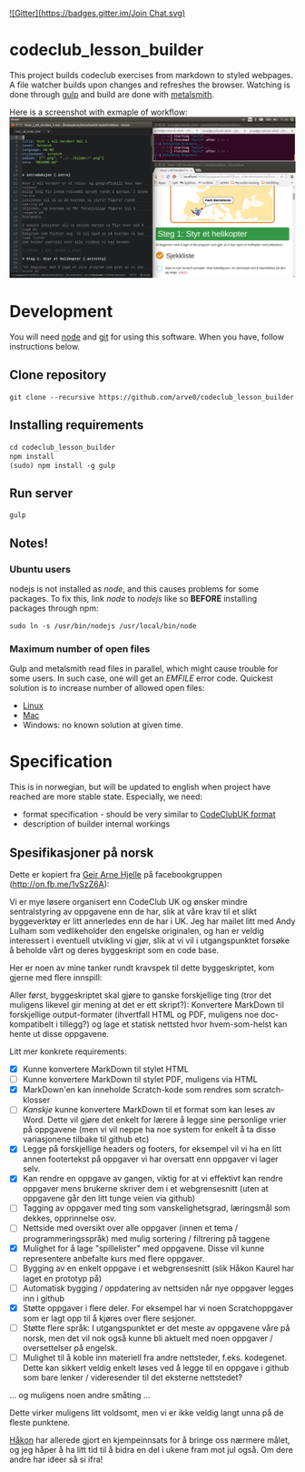 [![Gitter](https://badges.gitter.im/Join Chat.svg)](https://gitter.im/arve0/codeclub_lesson_builder)

# codeclub_lesson_builder
This project builds codeclub exercises from markdown to styled webpages. A file watcher builds upon changes and refreshes the browser. Watching is done through [gulp](//gulpjs.com) and build are done with [metalsmith](//metalsmith.io).

Here is a screenshot with exmaple of workflow:
![](assets/img/workflow.png)

# Development
You will need [node](//nodejs.org) and [git](//help.github.com/articles/set-up-git/) for using this software. When you have, follow instructions below.

## Clone repository
```
git clone --recursive https://github.com/arve0/codeclub_lesson_builder
```

## Installing requirements
```
cd codeclub_lesson_builder
npm install
(sudo) npm install -g gulp
```

## Run server
```
gulp
```

## Notes!

### Ubuntu users
nodejs is not installed as *node*, and this causes problems for some packages. To fix this, link *node* to *nodejs* like so **BEFORE** installing packages through npm:
```
sudo ln -s /usr/bin/nodejs /usr/local/bin/node
```

### Maximum number of open files
Gulp and metalsmith read files in parallel, which might cause trouble for some users. In such case, one will get an *EMFILE* error code. Quickest solution is to increase number of allowed open files:

- [Linux](http://unix.stackexchange.com/questions/85457/how-to-circumvent-too-many-open-files-in-debian#answers)
- [Mac](http://superuser.com/questions/302754/increase-the-maximum-number-of-open-file-descriptors-in-snow-leopard#answers)
- Windows: no known solution at given time.


# Specification
This is in norwegian, but will be updated to english when project have reached are more stable state. Especially, we need:
- format specification - should be very similar to [CodeClubUK format](//github.com/CodeClub/lesson_format/blob/master/FORMATTING.md)
- description of builder internal workings

## Spesifikasjoner på norsk
Dette er kopiert fra [Geir Arne Hjelle](https://github.com/gahjelle) på facebookgruppen (http://on.fb.me/1vSzZ6A):

Vi er mye løsere organisert enn CodeClub UK og ønsker mindre sentralstyring av oppgavene enn de har, slik at våre krav til et slikt byggeverktøy er litt annerledes enn de har i UK. Jeg har mailet litt med Andy Lulham som vedlikeholder den engelske originalen, og han er veldig interessert i eventuell utvikling vi gjør, slik at vi vil i utgangspunktet forsøke å beholde vårt og deres byggeskript som en code base.

Her er noen av mine tanker rundt kravspek til dette byggeskriptet, kom gjerne med flere innspill:

Aller først, byggeskriptet skal gjøre to ganske forskjellige ting (tror det muligens likevel gir mening at det er ett skript?): Konvertere MarkDown til forskjellige output-formater (ihvertfall HTML og PDF, muligens noe doc-kompatibelt i tillegg?) og lage et statisk nettsted hvor hvem-som-helst kan hente ut disse oppgavene.

Litt mer konkrete requirements:
- [x] Kunne konvertere MarkDown til stylet HTML
- [ ] Kunne konvertere MarkDown til stylet PDF, muligens via HTML
- [x] MarkDown'en kan inneholde Scratch-kode som rendres som scratch-klosser
- [ ] *Kanskje* kunne konvertere MarkDown til et format som kan leses av Word. Dette vil gjøre det enkelt for lærere å legge sine personlige vrier på oppgavene (men vi vil neppe ha noe system for enkelt å ta disse variasjonene tilbake til github etc)
- [x] Legge på forskjellige headers og footers, for eksempel vil vi ha en litt annen footertekst på oppgaver vi har oversatt enn oppgaver vi lager selv.
- [x] Kan rendre en oppgave av gangen, viktig for at vi effektivt kan rendre oppgaver mens brukerne skriver dem i et webgrensesnitt (uten at oppgavene går den litt tunge veien via github)
- [ ] Tagging av oppgaver med ting som vanskelighetsgrad, læringsmål som dekkes, opprinnelse osv.
- [ ] Nettside med oversikt over alle oppgaver (innen et tema / programmeringsspråk) med mulig sortering / filtrering på taggene
- [x] Mulighet for å lage "spillelister" med oppgavene. Disse vil kunne representere anbefalte kurs med flere oppgaver.
- [ ] Bygging av en enkelt oppgave i et webgrensesnitt (slik Håkon Kaurel har laget en prototyp på)
- [ ] Automatisk bygging / oppdatering av nettsiden når nye oppgaver legges inn i github
- [x] Støtte oppgaver i flere deler. For eksempel har vi noen Scratchoppgaver som er lagt opp til å kjøres over flere sesjoner.
- [ ] Støtte flere språk: I utgangspunktet er det meste av oppgavene våre på norsk, men det vil nok også kunne bli aktuelt med noen oppgaver / oversettelser på engelsk.
- [ ] Mulighet til å koble inn materiell fra andre nettsteder, f.eks. kodegenet. Dette kan sikkert veldig enkelt løses ved å legge til en oppgave i github som bare lenker / videresender til det eksterne nettstedet?

... og muligens noen andre småting ...

Dette virker muligens litt voldsomt, men vi er ikke veldig langt unna på de fleste punktene.

[Håkon](https://github.com/kwrl) har allerede gjort en kjempeinnsats for å bringe oss nærmere målet, og jeg håper å ha litt tid til å bidra en del i ukene fram mot jul også. Om dere andre har ideer så si ifra!

